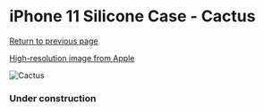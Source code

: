 # iPhone 11 Silicone Case - Cactus

[Return to previous page](/iphone_xr)

[High-resolution image from Apple](https://store.storeimages.cdn-apple.com/8756/as-images.apple.com/is/MXYW2?wid=4500&hei=4500&fmt=png)

<div style="width: 384px"><img src="/everypreview/MXYW2.png" alt="Cactus"></div>

### Under construction
